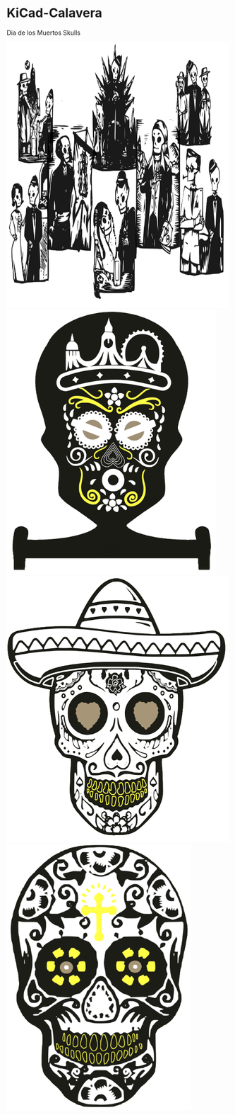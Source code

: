 # KiCad-Calavera
Dia de los Muertos Skulls

<img src="pic/Celebracion.png"  height="600">

<img src="pic/Calavera_F.png"  height="600">

<img src="pic/CalaveraM_F.png"  height="600">

<img src="pic/CalaveraS_F.png"  height="600">







